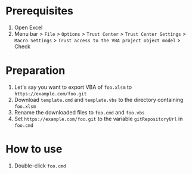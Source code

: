 # Prerequisites
1. Open Excel
2. Menu bar > `File` > `Options` > `Trust Center` > `Trust Center Settings` > `Macro Settings` > `Trust access to the VBA project object model` > Check

# Preparation
1. Let's say you want to export VBA of `foo.xlsm` to `https://example.com/foo.git`
2. Download `template.cmd` and `template.vbs` to the directory containing `foo.xlsm`
3. Rename the downloaded files to `foo.cmd` and `foo.vbs`
4. Set `https://example.com/foo.git` to the variable `gitRepositoryUrl` in `foo.cmd`

# How to use
1. Double-click `foo.cmd`
